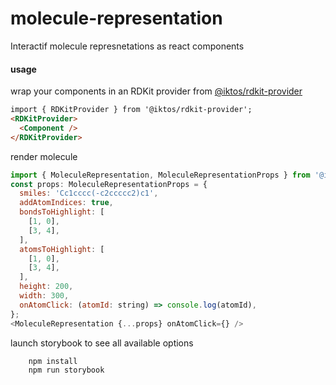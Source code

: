 # molecule-representation

Interactif molecule represnetations as react components

#### usage

wrap your components in an RDKit provider from [@iktos/rdkit-provider](https://github.com/iktos/rdkit-provider)

```html
import { RDKitProvider } from '@iktos/rdkit-provider';
<RDKitProvider>
  <Component />
</RDKitProvider>
```

render molecule

```js
import { MoleculeRepresentation, MoleculeRepresentationProps } from '@iktos/molecule-representation';
const props: MoleculeRepresentationProps = {
  smiles: 'Cc1cccc(-c2ccccc2)c1',
  addAtomIndices: true,
  bondsToHighlight: [
    [1, 0],
    [3, 4],
  ],
  atomsToHighlight: [
    [1, 0],
    [3, 4],
  ],
  height: 200,
  width: 300,
  onAtomClick: (atomId: string) => console.log(atomId),
};
<MoleculeRepresentation {...props} onAtomClick={} />
```

launch storybook to see all available options

```bash
    npm install
    npm run storybook
```
